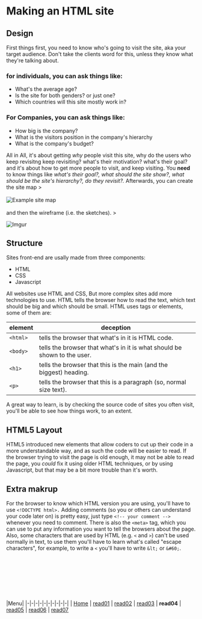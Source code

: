# Making an HTML site
## Design
First things first, you need to know who's going to visit the site, aka your target audience. Don't take the clients word for this, unless they know what they're talking about.
### for individuals, you can ask things like:
- What's the average age?
- Is the site for both genders? or just one?
- Which countries will this site mostly work in?
### For Companies, you can ask things like:
- How big is the company?
- What is the visitors position in the company's hierarchy 
- What is the company's budget?

All in All, it's about getting _why_ people visit this site, why do the users who keep revisitng keep revisiting? what's their motivation? what's their goal? and it's about how to get more people to visit, and keep visiting.
You **need** to know things like _what's their goal?, what should the site show?, what should be the site's hierarchy?, do they revisit?._
Afterwards, you can create the site map >
<br/><br/> 
![Example site map](https://i.imgur.com/LWCMBob.png) 
<br/><br/> 
and then the wireframe (i.e. the sketches). >

![Imgur](https://i.imgur.com/qWDqEN6.png)
## Structure
Sites front-end are usally made from three components:
- HTML
- CSS
- Javascript 

All websites use HTML and CSS, But more complex sites add more technologies to use.
HTML tells the browser how to read the text, which text should be big and which should be small.
HTML uses tags or elements, some of them are:

| element | deception |
|----|----|
| `<html>` | tells the browser that what's in it is HTML code. | 
| `<body>` | tells the browser that what's in it is what should be shown to the user. |
| `<h1>` | tells the browser that this is the main (and the biggest) heading. |
| `<p>` | tells the browser that this is a paragraph (so, normal size text). |

A great way to learn, is by checking the source code of sites you often visit, you'll be able to see how things work, to an extent.


## HTML5 Layout
HTML5 introduced new elements that allow coders to cut up their code in a more understandable way, and as such the code will be easier to read.
If the browser trying to visit the page is old enough, it may not be able to read the page, you _could_ fix it using older HTML techniques, or by using Javascript, but that may be a bit more trouble than it's worth.

## Extra makrup
For the browser to know which HTML version you are using, you'll have to use `<!DOCTYPE html>.`
Adding comments (so you or others can understand your code later on) is pretty easy, just type `<!-- your comment -->` whenever you need to comment.
There is also the `<meta>` tag, which you can use to put any information you want to tell the browsers about the page.
Also, some characters that are used by HTML (e.g. `<` and `>`) can't be used normally in text, to use them you'll have to learn what's called "escape characters", for example, to write a `<` you'll have to write `&lt;` or `&#60;`. 





<br/><br/> 
<br/><br/> 
<br/><br/> 



|Menu|
|-|-|-|-|-|-|-|-|-|-|
| [Home](https://suhaib-ersan.github.io/reading-notes/) | [read01](https://suhaib-ersan.github.io/reading-notes/read01) | [read02](https://suhaib-ersan.github.io/reading-notes/read02) | [read03](https://suhaib-ersan.github.io/reading-notes/read03) | **read04** | [read05](https://suhaib-ersan.github.io/reading-notes/read05) | [read06](https://suhaib-ersan.github.io/reading-notes/read06) | [read07](https://suhaib-ersan.github.io/reading-notes/read07)
